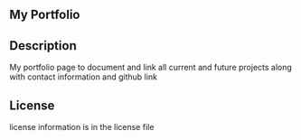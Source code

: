 ## My Portfolio

## Description

My portfolio page to document and link all current and future projects along with contact information and github link

## License

license information is in the license file
